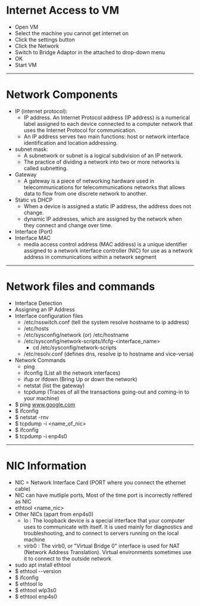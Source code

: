 # Internet Access to VM

- Open VM
- Select the machine you cannot get internet on
- Click the settings button
- Click the Network
- Switch to Bridge Adaptor in the attached to drop-down menu
- OK
- Start VM

---

# Network Components

- IP (internet protocol):
  - IP address. An Internet Protocol address (IP address) is a numerical label assigned to each device connected to a computer network that uses the Internet Protocol for communication.
  - An IP address serves two main functions: host or network interface identification and location addressing.
- subnet mask:
  - A subnetwork or subnet is a logical subdivision of an IP network.
  - The practice of dividing a network into two or more networks is called subnetting.
- Gateway
  - A gateway is a piece of networking hardware used in telecommunications for telecommunications networks that allows data to flow from one discrete network to another.
- Static vs DHCP
  - When a device is assigned a static IP address, the address does not change.
  - dynamic IP addresses, which are assigned by the network when they connect and change over time.
- Interface (Port)
- Interface MAC
  - media access control address (MAC address) is a unique identifier assigned to a network interface controller (NIC) for use as a network address in communications within a network segment

---

# Network files and commands

- Interface Detection
- Assigning an IP Address
- Interface configuration files
  - /etc/nsswitch.conf (tell the system resolve hostname to ip address)
  - /etc/hosts
  - /etc/sysconfig/network (or) /etc/hostname
  - /etc/sysconfig/network-scripts/ifcfg-<interface_name>
    - cd /etc/sysconfig/network-scripts
  - /etc/resolv.conf (defines dns, resolve ip to hostname and vice-versa)
- Network Commands
  - ping
  - ifconfig (List all the network interfaces)
  - ifup or ifdown (Bring Up or down the network)
  - netstat (list the gateway)
  - tcpdump (Traces of all the transactions going-out and coming-in to your machine)
- \$ ping www.google.com
- \$ ifconfig
- \$ netstat -rnv
- \$ tcpdump -i <name_of_nic>
- \$ ifconfig
- \$ tcpdump -i enp4s0

---

# NIC Information

- NIC = Network Interface Card (PORT where you connect the ethernet cable)
- NIC can have mutliple ports, Most of the time port is incorrectly reffered as NIC
- ethtool <name_nic>
- Other NICs (apart from enp4s0)
  - lo : The loopback device is a special interface that your computer uses to communicate with itself. It is used mainly for diagnostics and troubleshooting, and to connect to servers running on the local machine
  - virb0 : The virb0, or "Virtual Bridge 0" interface is used for NAT (Network Address Translation). Virtual environments sometimes use it to connect to the outside network
- sudo apt install ethtool
- \$ ethtool --version
- \$ ifconfig
- \$ ethtool lo
- \$ ethtool wlp3s0
- \$ ethtool enp4s0
